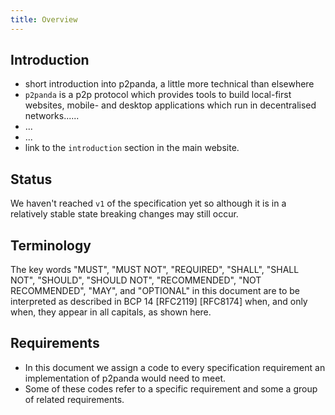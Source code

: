 ```yaml
---
title: Overview
---
```


## Introduction

- short introduction into p2panda, a little more technical than elsewhere
- `p2panda` is a p2p protocol which provides tools to build local-first websites, mobile- and desktop applications which run in decentralised networks......
- ...
- ...
- link to the `introduction` section in the main website.

## Status

We haven't reached `v1` of the specification yet so although it is in a relatively stable state breaking changes may still occur.

## Terminology

The key words "MUST", "MUST NOT", "REQUIRED", "SHALL", "SHALL NOT", "SHOULD", "SHOULD NOT", "RECOMMENDED", "NOT RECOMMENDED", "MAY", and "OPTIONAL" in this document are to be interpreted as described in BCP 14 [RFC2119] [RFC8174] when, and only when, they appear in all capitals, as shown here.

## Requirements

- In this document we assign a code to every specification requirement an implementation of p2panda would need to meet.
- Some of these codes refer to a specific requirement and some a group of related requirements.
